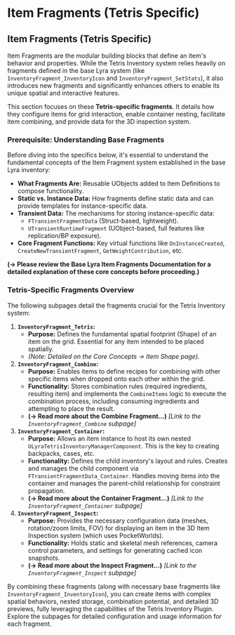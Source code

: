 # Item Fragments (Tetris Specific)

## Item Fragments (Tetris Specific)

Item Fragments are the modular building blocks that define an item's behavior and properties. While the Tetris Inventory system relies heavily on fragments defined in the base Lyra system (like `InventoryFragment_InventoryIcon` and `InventoryFragment_SetStats`), it also introduces new fragments and significantly enhances others to enable its unique spatial and interactive features.

This section focuses on these **Tetris-specific fragments**. It details how they configure items for grid interaction, enable container nesting, facilitate item combining, and provide data for the 3D inspection system.

### Prerequisite: Understanding Base Fragments

Before diving into the specifics below, it's essential to understand the fundamental concepts of the Item Fragment system established in the base Lyra inventory:

* **What Fragments Are:** Reusable UObjects added to Item Definitions to compose functionality.
* **Static vs. Instance Data:** How fragments define static data and can provide templates for instance-specific data.
* **Transient Data:** The mechanisms for storing instance-specific data:
  * `FTransientFragmentData` (Struct-based, lightweight).
  * `UTransientRuntimeFragment` (UObject-based, full features like replication/BP exposure).
* **Core Fragment Functions:** Key virtual functions like `OnInstanceCreated`, `CreateNewTransientFragment`, `GetWeightContribution`, etc.

**(-> Please review the Base Lyra Item Fragments Documentation for a detailed explanation of these core concepts before proceeding.)**

### Tetris-Specific Fragments Overview

The following subpages detail the fragments crucial for the Tetris Inventory system:

1. **`InventoryFragment_Tetris`:**
   * **Purpose:** Defines the fundamental spatial footprint (Shape) of an item on the grid. Essential for any item intended to be placed spatially.
   * _(Note: Detailed on the Core Concepts -> Item Shape page)._
2. **`InventoryFragment_Combine`:**
   * **Purpose:** Enables items to define recipes for combining with other specific items when dropped onto each other within the grid.
   * **Functionality:** Stores combination rules (required ingredients, resulting item) and implements the `CombineItems` logic to execute the combination process, including consuming ingredients and attempting to place the result.
   * **(-> Read more about the Combine Fragment...)** _\[Link to the `InventoryFragment_Combine` subpage]_
3. **`InventoryFragment_Container`:**
   * **Purpose:** Allows an item instance to host its own nested `ULyraTetrisInventoryManagerComponent`. This is the key to creating backpacks, cases, etc.
   * **Functionality:** Defines the child inventory's layout and rules. Creates and manages the child component via `FTransientFragmentData_Container`. Handles moving items _into_ the container and manages the parent-child relationship for constraint propagation.
   * **(-> Read more about the Container Fragment...)** _\[Link to the `InventoryFragment_Container` subpage]_
4. **`InventoryFragment_Inspect`:**
   * **Purpose:** Provides the necessary configuration data (meshes, rotation/zoom limits, FOV) for displaying an item in the 3D Item Inspection system (which uses PocketWorlds).
   * **Functionality:** Holds static and skeletal mesh references, camera control parameters, and settings for generating cached icon snapshots.
   * **(-> Read more about the Inspect Fragment...)** _\[Link to the `InventoryFragment_Inspect` subpage]_

By combining these fragments (along with necessary base fragments like `InventoryFragment_InventoryIcon`), you can create items with complex spatial behaviors, nested storage, combination potential, and detailed 3D previews, fully leveraging the capabilities of the Tetris Inventory Plugin. Explore the subpages for detailed configuration and usage information for each fragment.

